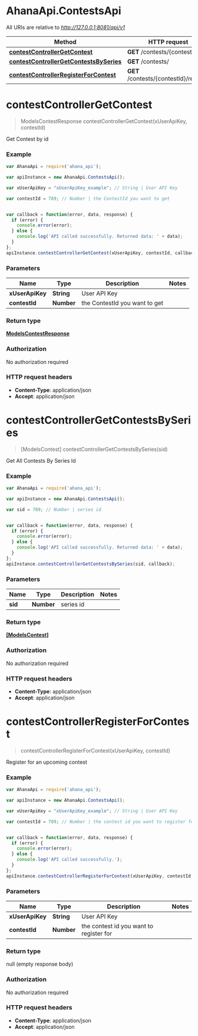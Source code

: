# AhanaApi.ContestsApi

All URIs are relative to *http://127.0.0.1:8081/api/v1*

Method | HTTP request | Description
------------- | ------------- | -------------
[**contestControllerGetContest**](ContestsApi.md#contestControllerGetContest) | **GET** /contests/{contestId} | 
[**contestControllerGetContestsBySeries**](ContestsApi.md#contestControllerGetContestsBySeries) | **GET** /contests/ | 
[**contestControllerRegisterForContest**](ContestsApi.md#contestControllerRegisterForContest) | **GET** /contests/{contestId}/register | 


<a name="contestControllerGetContest"></a>
# **contestControllerGetContest**
> ModelsContestResponse contestControllerGetContest(xUserApiKey, contestId)



Get Contest by id

### Example
```javascript
var AhanaApi = require('ahana_api');

var apiInstance = new AhanaApi.ContestsApi();

var xUserApiKey = "xUserApiKey_example"; // String | User API Key

var contestId = 789; // Number | the ContestId you want to get


var callback = function(error, data, response) {
  if (error) {
    console.error(error);
  } else {
    console.log('API called successfully. Returned data: ' + data);
  }
};
apiInstance.contestControllerGetContest(xUserApiKey, contestId, callback);
```

### Parameters

Name | Type | Description  | Notes
------------- | ------------- | ------------- | -------------
 **xUserApiKey** | **String**| User API Key | 
 **contestId** | **Number**| the ContestId you want to get | 

### Return type

[**ModelsContestResponse**](ModelsContestResponse.md)

### Authorization

No authorization required

### HTTP request headers

 - **Content-Type**: application/json
 - **Accept**: application/json

<a name="contestControllerGetContestsBySeries"></a>
# **contestControllerGetContestsBySeries**
> [ModelsContest] contestControllerGetContestsBySeries(sid)



Get All Contests By Series Id

### Example
```javascript
var AhanaApi = require('ahana_api');

var apiInstance = new AhanaApi.ContestsApi();

var sid = 789; // Number | series id


var callback = function(error, data, response) {
  if (error) {
    console.error(error);
  } else {
    console.log('API called successfully. Returned data: ' + data);
  }
};
apiInstance.contestControllerGetContestsBySeries(sid, callback);
```

### Parameters

Name | Type | Description  | Notes
------------- | ------------- | ------------- | -------------
 **sid** | **Number**| series id | 

### Return type

[**[ModelsContest]**](ModelsContest.md)

### Authorization

No authorization required

### HTTP request headers

 - **Content-Type**: application/json
 - **Accept**: application/json

<a name="contestControllerRegisterForContest"></a>
# **contestControllerRegisterForContest**
> contestControllerRegisterForContest(xUserApiKey, contestId)



Register for an upcoming contest

### Example
```javascript
var AhanaApi = require('ahana_api');

var apiInstance = new AhanaApi.ContestsApi();

var xUserApiKey = "xUserApiKey_example"; // String | User API Key

var contestId = 789; // Number | the contest id you want to register for


var callback = function(error, data, response) {
  if (error) {
    console.error(error);
  } else {
    console.log('API called successfully.');
  }
};
apiInstance.contestControllerRegisterForContest(xUserApiKey, contestId, callback);
```

### Parameters

Name | Type | Description  | Notes
------------- | ------------- | ------------- | -------------
 **xUserApiKey** | **String**| User API Key | 
 **contestId** | **Number**| the contest id you want to register for | 

### Return type

null (empty response body)

### Authorization

No authorization required

### HTTP request headers

 - **Content-Type**: application/json
 - **Accept**: application/json

